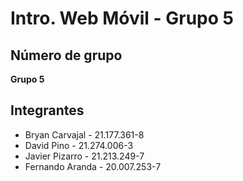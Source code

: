 # Intro. Web Móvil - Grupo 5

## Número de grupo
**Grupo 5**

## Integrantes
- Bryan Carvajal - 21.177.361-8  
- David Pino - 21.274.006-3
- Javier Pizarro - 21.213.249-7
- Fernando Aranda - 20.007.253-7

